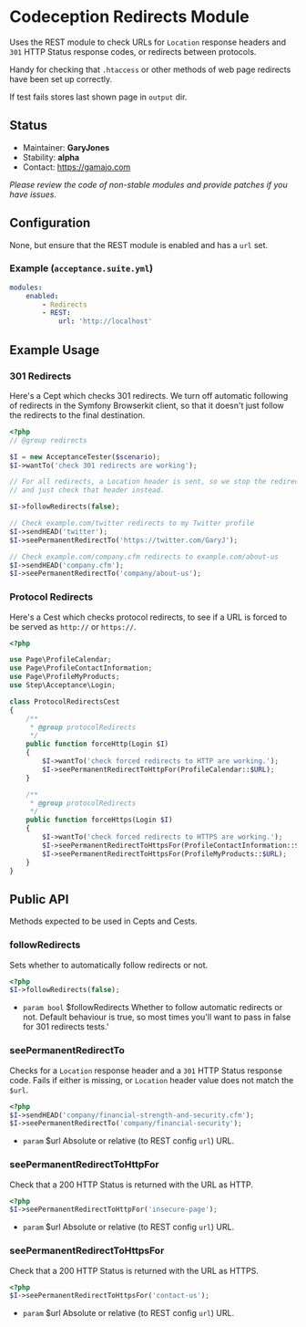 # Codeception Redirects Module

Uses the REST module to check URLs for `Location` response headers and `301` HTTP Status response codes, or redirects between protocols.

Handy for checking that `.htaccess` or other methods of web page redirects have been set up correctly.

If test fails stores last shown page in `output` dir.

## Status

* Maintainer: **GaryJones**
* Stability: **alpha**
* Contact: https://gamajo.com

*Please review the code of non-stable modules and provide patches if you have issues.*

## Configuration

None, but ensure that the REST module is enabled and has a `url` set.

### Example (`acceptance.suite.yml`)

~~~yaml
modules:
    enabled:
        - Redirects
        - REST:
            url: 'http://localhost'
~~~

## Example Usage

### 301 Redirects

Here's a Cept which checks 301 redirects. We turn off automatic following of redirects in the Symfony Browserkit client, so that it doesn't just follow the redirects to the final destination.

```php
<?php
// @group redirects

$I = new AcceptanceTester($scenario);
$I->wantTo('check 301 redirects are working');

// For all redirects, a Location header is sent, so we stop the redirect
// and just check that header instead.

$I->followRedirects(false);

// Check example.com/twitter redirects to my Twitter profile
$I->sendHEAD('twitter');
$I->seePermanentRedirectTo('https://twitter.com/GaryJ');

// Check example.com/company.cfm redirects to example.com/about-us
$I->sendHEAD('company.cfm');
$I->seePermanentRedirectTo('company/about-us');

```

### Protocol Redirects

Here's a Cest which checks protocol redirects, to see if a URL is forced to be served as `http://` or `https://`.

```php
<?php

use Page\ProfileCalendar;
use Page\ProfileContactInformation;
use Page\ProfileMyProducts;
use Step\Acceptance\Login;

class ProtocolRedirectsCest
{
    /**
     * @group protocolRedirects
     */
    public function forceHttp(Login $I)
    {
        $I->wantTo('check forced redirects to HTTP are working.');
        $I->seePermanentRedirectToHttpFor(ProfileCalendar::$URL);
    }

    /**
     * @group protocolRedirects
     */
    public function forceHttps(Login $I)
    {
        $I->wantTo('check forced redirects to HTTPS are working.');
        $I->seePermanentRedirectToHttpsFor(ProfileContactInformation::$URL);
        $I->seePermanentRedirectToHttpsFor(ProfileMyProducts::$URL);
    }
}

```

## Public API

Methods expected to be used in Cepts and Cests.

### followRedirects

Sets whether to automatically follow redirects or not.

```php
<?php
$I->followRedirects(false);
```

* `param bool` $followRedirects Whether to follow automatic redirects or not. Default behaviour is true, so most times you'll want to pass in false for 301 redirects tests.'

### seePermanentRedirectTo

Checks for a `Location` response header and a `301` HTTP Status response code. Fails if either is missing, or `Location` header value does not match the `$url`.

```php
<?php
$I->sendHEAD('company/financial-strength-and-security.cfm');
$I->seePermanentRedirectTo('company/financial-security');
```

* `param` $url Absolute or relative (to REST config `url`) URL.

### seePermanentRedirectToHttpFor

 Check that a 200 HTTP Status is returned with the URL as HTTP.

 ```php
<?php
$I->seePermanentRedirectToHttpFor('insecure-page');
 ```

* `param` $url Absolute or relative (to REST config `url`) URL.

### seePermanentRedirectToHttpsFor

 Check that a 200 HTTP Status is returned with the URL as HTTPS.

 ```php
<?php
$I->seePermanentRedirectToHttpsFor('contact-us');
 ```

* `param` $url Absolute or relative (to REST config `url`) URL.
